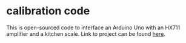 # calibration code  
This is open-sourced code to interface an Arduino Uno with an HX711 amplifier and a kitchen scale. Link to project can be found [here](https://www.instructables.com/id/Arduino-Bathroom-Scale-With-50-Kg-Load-Cells-and-H/).
